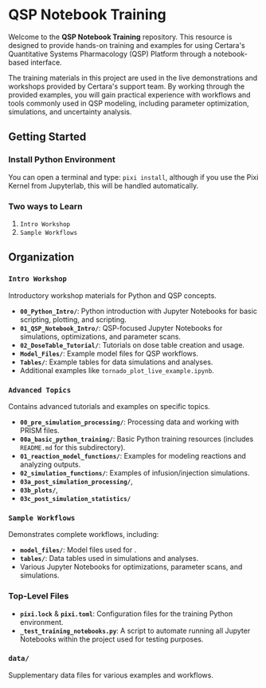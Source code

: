 # QSP Notebook Training

Welcome to the **QSP Notebook Training** repository. This resource is designed to provide hands-on training and examples for using Certara's Quantitative Systems Pharmacology (QSP) Platform through a notebook-based interface.

The training materials in this project are used in the live demonstrations and workshops provided by Certara's support team. By working through the provided examples, you will gain practical experience with workflows and tools commonly used in QSP modeling, including parameter optimization, simulations, and uncertainty analysis.

## Getting Started

### Install Python Environment
You can open a terminal and type: `pixi install`, although if you use the Pixi Kernel from Jupyterlab, this will be handled automatically.

### Two ways to Learn
1. `Intro Workshop`
2. `Sample Workflows`

## Organization

### `Intro Workshop`
Introductory workshop materials for Python and QSP concepts.
- **`00_Python_Intro/`**: Python introduction with Jupyter Notebooks for basic scripting, plotting, and scripting.
- **`01_QSP_Notebook_Intro/`**: QSP-focused Jupyter Notebooks for simulations, optimizations, and parameter scans.
- **`02_DoseTable_Tutorial/`**: Tutorials on dose table creation and usage.
- **`Model_Files/`**: Example model files for QSP workflows.
- **`Tables/`**: Example tables for data simulations and analyses.
- Additional examples like `tornado_plot_live_example.ipynb`.

### `Advanced Topics`
Contains advanced tutorials and examples on specific topics.
- **`00_pre_simulation_processing/`**: Processing data and working with PRISM files.
- **`00a_basic_python_training/`**: Basic Python training resources (includes `README.md` for this subdirectory).
- **`01_reaction_model_functions/`**: Examples for modeling reactions and analyzing outputs.
- **`02_simulation_functions/`**: Examples of infusion/injection simulations.
- **`03a_post_simulation_processing/`**,
- **`03b_plots/`**,
- **`03c_post_simulation_statistics/`**

### `Sample Workflows`
Demonstrates complete workflows, including:
- **`model_files/`**: Model files used for .
- **`tables/`**: Data tables used in simulations and analyses.
- Various Jupyter Notebooks for optimizations, parameter scans, and simulations.

### Top-Level Files
- **`pixi.lock`** & **`pixi.toml`**: Configuration files for the training Python environment.
- **`_test_training_notebooks.py`**: A script to automate running all Jupyter Notebooks within the project used for testing purposes.


### `data/`
Supplementary data files for various examples and workflows.
